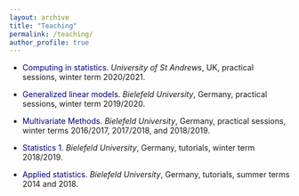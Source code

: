 ```yaml
---
layout: archive
title: "Teaching"
permalink: /teaching/
author_profile: true
---
```


- <span style="color: navy;"> Computing in statistics. </span>
*University of St Andrews*, UK, practical sessions, winter term 2020/2021.

- <span style="color: navy;"> Generalized linear models. </span>
*Bielefeld University*, Germany, practical sessions, winter term 2019/2020.

- <span style="color: navy;"> Multivariate Methods. </span>
*Bielefeld University*, Germany, practical sessions, winter terms 2016/2017, 2017/2018, and 2018/2019.

- <span style="color: navy;"> Statistics 1. </span>
*Bielefeld University*, Germany, tutorials, winter term 2018/2019.

- <span style="color: navy;"> Applied statistics. </span>
*Bielefeld University*, Germany, tutorials, summer terms 2014 and 2018.
